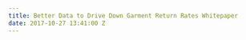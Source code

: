 ```yaml
---
title: Better Data to Drive Down Garment Return Rates Whitepaper
date: 2017-10-27 13:41:00 Z
---
```


